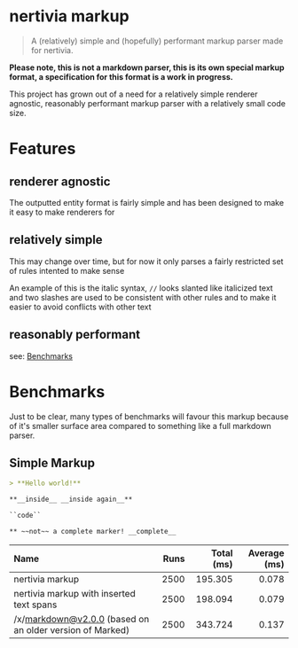 # nertivia markup
> A (relatively) simple and (hopefully) performant markup parser made for nertivia.

**Please note, this is not a markdown parser, this is its own special markup format, a specification for this format is a work in progress.**

This project has grown out of a need for a relatively simple renderer agnostic, reasonably performant markup parser with a relatively small code size.

# Features

## renderer agnostic
The outputted entity format is fairly simple and has been designed to make it easy to make renderers for

## relatively simple
This may change over time, but for now it only parses a fairly restricted set of rules intented to make sense

An example of this is the italic syntax, `//` looks slanted like italicized text and two slashes are used to be consistent with other rules and to make it easier to avoid conflicts with other text

## reasonably performant
see: [Benchmarks](#Benchmarks)

# Benchmarks
Just to be clear, many types of benchmarks will favour this markup because of it's smaller surface area compared to something like a full markdown parser.

<!-- BENCHMARKS START -->
## Simple Markup

```md
> **Hello world!**

**__inside__ __inside again__**

``code``

** ~~not~~ a complete marker! __complete__
```
|Name|Runs|Total (ms)|Average (ms)|
|:--|--:|--:|--:|
|nertivia markup|2500|195.305|0.078|
|nertivia markup with inserted text spans|2500|198.094|0.079|
|/x/markdown@v2.0.0 (based on an older version of Marked)|2500|343.724|0.137|
<!-- BENCHMARKS END -->
